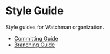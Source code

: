# Style Guide
Style guides for Watchman organization.
- [Committing Guide](guides/commit_guide.md)
- [Branching Guide](guides/branch_guide.md)
